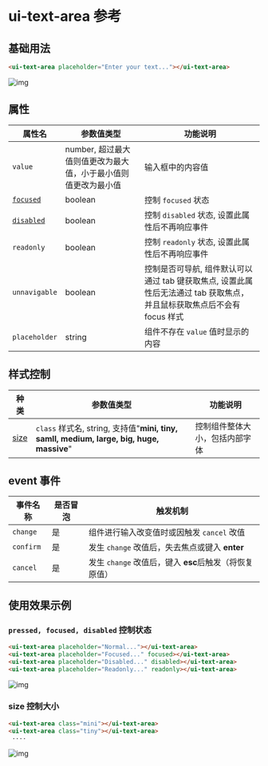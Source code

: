 # ui-text-area 参考

## 基础用法

```html
<ui-text-area placeholder="Enter your text..."></ui-text-area>
```
    
![img](ui-kit/ui-text-area.gif)

## 属性
属性名  | 参数值类型 | 功能说明
------|--------------|-------------  
`value`| number, 超过最大值则值更改为最大值，小于最小值则值更改为最小值| 输入框中的内容值
[`focused`](#`pressed,-focused,-disabled`-控制状态)| boolean | 控制 `focused` 状态 
[`disabled`](#`pressed,-focused,-disabled`-控制状态)| boolean | 控制 `disabled` 状态, 设置此属性后不再响应事件
`readonly`| boolean | 控制 `readonly` 状态, 设置此属性后不再响应事件
`unnavigable`| boolean | 控制是否可导航, 组件默认可以通过 tab 键获取焦点, 设置此属性后无法通过 tab 获取焦点，并且鼠标获取焦点后不会有 focus 样式
`placeholder`| string | 组件不存在 `value` 值时显示的内容

## 样式控制
种类              | 参数值类型 | 功能说明
----------------|-----------|-------------
[size](#size-控制大小)      | `class` 样式名, string, 支持值"**mini, tiny, samll, medium, large, big, huge, massive**" | 控制组件整体大小，包括内部字体

## event 事件
事件名称|是否冒泡|触发机制
-------|-------|--------
`change` |是|组件进行输入改变值时或因触发 `cancel` 改值
`confirm` |是|发生 `change` 改值后，失去焦点或键入 **enter**
`cancel` |是|发生 `change` 改值后，键入 **esc**后触发（将恢复原值）

## 使用效果示例

### `pressed, focused, disabled` 控制状态
```html
<ui-text-area placeholder="Normal..."></ui-text-area>
<ui-text-area placeholder="Focused..." focused></ui-text-area>
<ui-text-area placeholder="Disabled..." disabled></ui-text-area>
<ui-text-area placeholder="Readonly..." readonly></ui-text-area>
```
    
![img](ui-kit/ui-text-area-state.png)

### size 控制大小
```html
<ui-text-area class="mini"></ui-text-area>
<ui-text-area class="tiny"></ui-text-area>
 ····
```
![img](ui-kit/ui-text-area-size.png)